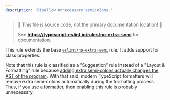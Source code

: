 ```yaml
---
description: 'Disallow unnecessary semicolons.'
---
```


> 🛑 This file is source code, not the primary documentation location! 🛑
>
> See **https://typescript-eslint.io/rules/no-extra-semi** for documentation.

This rule extends the base [`eslint/no-extra-semi`](https://eslint.org/docs/rules/no-extra-semi) rule.
It adds support for class properties.

Note that this rule is classified as a "Suggestion" rule instead of a "Layout & Formatting" rule because [adding extra semi-colons actually changes the AST of the program](https://typescript-eslint.io/play/#ts=5.1.6&showAST=es&fileType=.ts&code=MYewdgzgLgBAHjAvDAjAbg0A&eslintrc=N4KABGBEBOCuA2BTAzpAXGUEKQHYHsBaRADwBdoBDQ5RAWwEt0p8AzVyAGnG0gAEyATwAOKAMbQGwssWTwGuMgHoCxclRr0mGSImjR80SDwC%2BIE0A&tsconfig=&tokens=false). With that said, modern TypeScript formatters will remove extra semi-colons automatically during the formatting process. Thus, if you [use a formatter](/troubleshooting/formatting), then enabling this rule is probably unnecessary.
